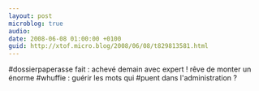 ```yaml
---
layout: post
microblog: true
audio: 
date: 2008-06-08 01:00:00 +0100
guid: http://xtof.micro.blog/2008/06/08/t829813581.html
---
```

#dossierpaperasse fait : achevé demain avec expert ! rêve  de monter un énorme #whuffie : guérir les mots qui #puent dans l'administration ?
